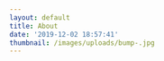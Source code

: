 ```yaml
---
layout: default
title: About
date: '2019-12-02 18:57:41'
thumbnail: /images/uploads/bump-.jpg
---
```


